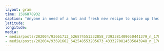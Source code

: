 ```yaml
---
layout: gram
time: 1586878932
caption: "Anyone in need of a hot and fresh new recipe to spice up their quarantine? Look no further than Mama Duke's Lentil Soup. ❤️"
latitude: 
longitude: 
media:
- media/posts/202004/93661713_526874551332858_7393381409050441379_n_17876329213610650.jpg
- media/posts/202004/93691662_642548553205673_4333270814505843948_n_17862984031802662.jpg
---
```

